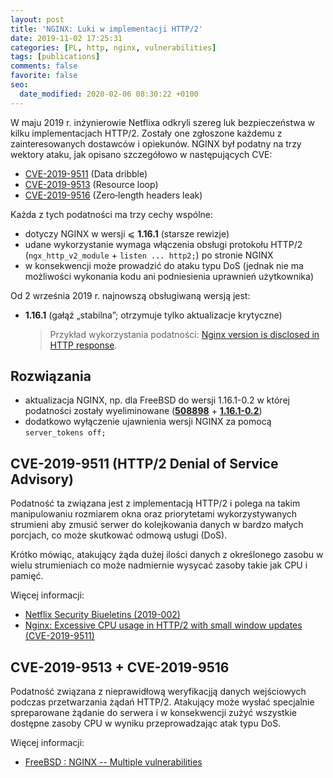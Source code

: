 ```yaml
---
layout: post
title: 'NGINX: Luki w implementacji HTTP/2'
date: 2019-11-02 17:25:31
categories: [PL, http, nginx, vulnerabilities]
tags: [publications]
comments: false
favorite: false
seo:
  date_modified: 2020-02-06 08:30:22 +0100
---
```


W maju 2019 r. inżynierowie Netflixa odkryli szereg luk bezpieczeństwa w kilku implementacjach HTTP/2. Zostały one zgłoszone każdemu z zainteresowanych dostawców i opiekunów. NGINX był podatny na trzy wektory ataku, jak opisano szczegółowo w następujących CVE:

- [CVE-2019-9511](https://cve.mitre.org/cgi-bin/cvename.cgi?name=CVE-2019-9511) (Data dribble)
- [CVE-2019-9513](https://cve.mitre.org/cgi-bin/cvename.cgi?name=CVE-2019-9513) (Resource loop)
- [CVE-2019-9516](https://cve.mitre.org/cgi-bin/cvename.cgi?name=CVE-2019-9516) (Zero‑length headers leak)

Każda z tych podatności ma trzy cechy wspólne:

- dotyczy NGINX w wersji &#10877; **1.16.1** (starsze rewizje)
- udane wykorzystanie wymaga włączenia obsługi protokołu HTTP/2 (`ngx_http_v2_module` + `listen ... http2;`) po stronie NGINX
- w konsekwencji może prowadzić do ataku typu DoS (jednak nie ma możliwości wykonania kodu ani podniesienia uprawnień użytkownika)

Od 2 września 2019 r. najnowszą obsługiwaną wersją jest:

- **1.16.1** (gałąź „stabilna”; otrzymuje tylko aktualizacje krytyczne)

  > Przykład wykorzystania podatności: [Nginx version is disclosed in HTTP response](https://vulners.com/hackerone/H1:783852).

## Rozwiązania

- aktualizacja NGINX, np. dla FreeBSD do wersji 1.16.1-0.2 w której podatności zostały wyeliminowane (**[508898](https://svnweb.freebsd.org/ports?view=revision&revision=508898)** + **[1.16.1-0.2](https://svnweb.freebsd.org/ports/head/www/nginx/Makefile?revision=508898&view=markup&pathrev=508898)**)
- dodatkowo wyłączenie ujawnienia wersji NGINX za pomocą `server_tokens off;`

## CVE-2019-9511 (HTTP/2 Denial of Service Advisory)

Podatność ta związana jest z implementacją HTTP/2 i polega na takim manipulowaniu rozmiarem okna oraz priorytetami wykorzystywanych strumieni aby zmusić serwer do kolejkowania danych w bardzo małych porcjach, co może skutkować odmową usługi (DoS).

Krótko mówiąc, atakujący żąda dużej ilości danych z określonego zasobu w wielu strumieniach co może nadmiernie wysycać zasoby takie jak CPU i pamięć.

Więcej informacji:

- [Netflix Security Biueletins (2019-002)](https://github.com/Netflix/security-bulletins/blob/master/advisories/third-party/2019-002.md)
- [Nginx: Excessive CPU usage in HTTP/2 with small window updates (CVE-2019-9511)](https://www.rapid7.com/db/vulnerabilities/nginx-cve-2019-9511)

## CVE-2019-9513 + CVE-2019-9516

Podatność związana z nieprawidłową weryfikacjją danych wejściowych podczas przetwarzania żądań HTTP/2. Atakujący może wysłać specjalnie spreparowane żądanie do serwera i w konsekwencji zużyć wszystkie dostępne zasoby CPU w wyniku przeprowadzając atak typu DoS.

Więcej informacji:

- [FreeBSD : NGINX -- Multiple vulnerabilities](https://www.tenable.com/plugins/nessus/127950)
